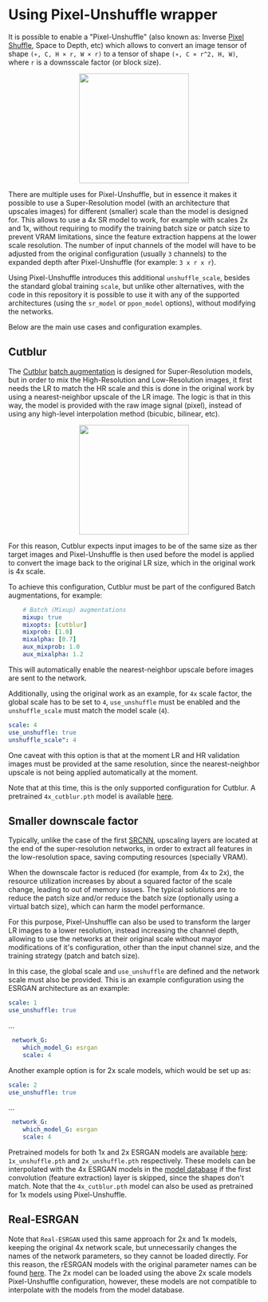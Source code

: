 # Using Pixel-Unshuffle wrapper

It is possible to enable a "Pixel-Unshuffle" (also known as: Inverse [Pixel Shuffle](https://arxiv.org/pdf/1609.05158v2.pdf), Space to Depth, etc) which allows to convert an image tensor of shape `(∗, C, H × r, W × r)` to a tensor of shape `(∗, C × r^2, H, W)`, where `r` is a downsscale factor (or block size).

<p align="center">
    <a href="https://paperswithcode.com/method/pixelshuffle#">
        <img height="220" src="https://user-images.githubusercontent.com/41912303/132237454-729d6d57-9c5c-41c1-a29a-e51e5e90bf48.png">
    </a>
</p>

There are multiple uses for Pixel-Unshuffle, but in essence it makes it possible to use a Super-Resolution model (with an architecture that upscales images) for different (smaller) scale than the model is designed for. This allows to use a 4x SR model to work, for example with scales 2x and 1x, without requiring to modify the training batch size or patch size to prevent VRAM limitations, since the feature extraction happens at the lower scale resolution. The number of input channels of the model will have to be adjusted from the original configuration (usually `3` channels) to the expanded depth after Pixel-Unshuffle (for example: `3 x r x r`).

Using Pixel-Unshuffle introduces this additional `unshuffle_scale`, besides the standard global training `scale`, but unlike other alternatives, with the code in this repository it is possible to use it with any of the supported architectures (using the `sr_model` or `ppon_model` options), without modifying the networks.

Below are the main use cases and configuration examples.

## Cutblur

The [Cutblur](https://arxiv.org/pdf/2004.00448.pdf) [batch augmentation](https://github.com/victorca25/traiNNer/blob/master/docs/augmentations.md) is designed for Super-Resolution models, but in order to mix the High-Resolution and Low-Resolution images, it first needs the LR to match the HR scale and this is done in the original work by using a nearest-neighbor upscale of the LR image. The logic is that in this way, the model is provided with the raw image signal (pixel), instead of using any high-level interpolation method (bicubic, bilinear, etc).

<p align="center">
    <img height="220" src="https://user-images.githubusercontent.com/41912303/132238567-9e840586-4269-47be-a0ff-e93b29f17754.png">
</p>

For this reason, Cutblur expects input images to be of the same size as ther target images and Pixel-Unshuffle is then used before the model is applied to convert the image back to the original LR size, which in the original work is 4x scale.

To achieve this configuration, Cutblur must be part of the configured Batch augmentations, for example:

```yaml
    # Batch (Mixup) augmentations
    mixup: true
    mixopts: [cutblur]
    mixprob: [1.0]
    mixalpha: [0.7]
    aux_mixprob: 1.0
    aux_mixalpha: 1.2
```

This will automatically enable the nearest-neighbor upscale before images are sent to the network.

Additionally, using the original work as an example, for `4x` scale factor, the global scale has to be set to `4`, `use_unshuffle` must be enabled and the `unshuffle_scale` must match the model scale (`4`).

```yaml
scale: 4
use_unshuffle: true
unshuffle_scale": 4
```

One caveat with this option is that at the moment LR and HR validation images must be provided at the same resolution, since the nearest-neighbor upscale is not being applied automatically at the moment.

Note that at this time, this is the only supported configuration for Cutblur. A pretrained  `4x_cutblur.pth` model is available [here](https://drive.google.com/drive/folders/1AsJmeA7UWSTBmWOliCEWgpr_k_q0Ccxc?usp=sharing).

## Smaller downscale factor

Typically, unlike the case of the first [SRCNN](https://arxiv.org/pdf/1501.00092.pdf), upscaling layers are located at the end of the super-resolution networks, in order to extract all features in the low-resolution space, saving computing resources (specially VRAM).

When the downscale factor is reduced (for example, from 4x to 2x), the resource utilization increases by about a squared factor of the scale change, leading to out of memory issues. The typical solutions are to reduce the patch size and/or reduce the batch size (optionally using a virtual batch size), which can harm the model performance.

For this purpose, Pixel-Unshuffle can also be used to transform the larger LR images to a lower resolution, instead increasing the channel depth, allowing to use the networks at their original scale without mayor modifications of it's configuration, other than the input channel size, and the training strategy (patch and batch size).

In this case, the global scale and `use_unshuffle` are defined and the network scale must also be provided. This is an example configuration using the ESRGAN architecture as an example:

```yaml
scale: 1
use_unshuffle: true
```
...

```yaml
 network_G: 
    which_model_G: esrgan
    scale: 4
```

Another example option is for 2x scale models, which would be set up as:

```yaml
scale: 2
use_unshuffle: true
```
...

```yaml
 network_G: 
    which_model_G: esrgan
    scale: 4
```

Pretrained models for both 1x and 2x ESRGAN models are available [here](https://drive.google.com/drive/folders/1AsJmeA7UWSTBmWOliCEWgpr_k_q0Ccxc?usp=sharing): `1x_unshuffle.pth` and `2x_unshuffle.pth` respectively. These models can be interpolated with the 4x ESRGAN models in the [model database](https://upscale.wiki/wiki/Model_Database) if the first convolution (feature extraction) layer is skipped, since the shapes don't match. Note that the `4x_cutblur.pth` model can also be used as pretrained for 1x models using Pixel-Unshuffle.

## Real-ESRGAN

Note that `Real-ESRGAN` used this same approach for 2x and 1x models, keeping the original 4x network scale, but unnecessarily changes the names of the network parameters, so they cannot be loaded directly. For this reason, the rESRGAN models with the original parameter names can be found [here](https://drive.google.com/drive/folders/11Vg7l-WItpdTneg-l5heHgwW-DecdRbA?usp=sharing). The 2x model can be loaded using the above 2x scale models Pixel-Unshuffle configuration, however, these models are not compatible to interpolate with the models from the model database.
